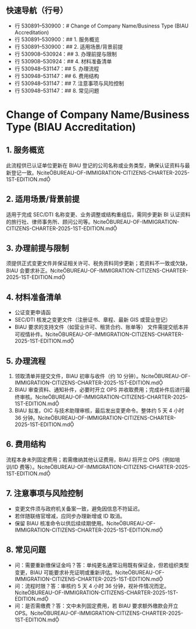## 快速导航（行号）
- 行 530891–530900：# Change of Company Name/Business Type (BIAU Accreditation)
- 行 530891–530900：## 1. 服务概览
- 行 530891–530900：## 2. 适用场景/背景前提
- 行 530908–530924：## 3. 办理前提与限制
- 行 530908–530924：## 4. 材料准备清单
- 行 530948–531147：## 5. 办理流程
- 行 530948–531147：## 6. 费用结构
- 行 530948–531147：## 7. 注意事项与风险控制
- 行 530948–531147：## 8. 常见问题

# Change of Company Name/Business Type (BIAU Accreditation)

## 1. 服务概览
此流程供已认证单位更新在 BIAU 登记的公司名称或业务类型，确保认证资料与最新登记一致。citeBUREAU-OF-IMMIGRATION-CITIZENS-CHARTER-2025-1ST-EDITION.md

## 2. 适用场景/背景前提
适用于完成 SEC/DTI 名称变更、业务调整或结构重组后，需同步更新 BI 认证资料的旅行社、律师事务所、顾问公司等。citeBUREAU-OF-IMMIGRATION-CITIZENS-CHARTER-2025-1ST-EDITION.md

## 3. 办理前提与限制
须提供正式变更文件并保证相关许可、税务资料同步更新；若资料不一致或欠缺，BIAU 会要求补正。citeBUREAU-OF-IMMIGRATION-CITIZENS-CHARTER-2025-1ST-EDITION.md

## 4. 材料准备清单
- 公证变更申请函
- SEC/DTI 核发之变更文件（注册证书、章程、最新 GIS 或营业登记）
- BIAU 要求的支持文件（如营业许可、租赁合约、账单等）
文件需提交纸本并可视情补件。citeBUREAU-OF-IMMIGRATION-CITIZENS-CHARTER-2025-1ST-EDITION.md

## 5. 办理流程
1. 领取清单并提交文件，BIAU 初审与收件（约 10 分钟）。citeBUREAU-OF-IMMIGRATION-CITIZENS-CHARTER-2025-1ST-EDITION.md
2. BIAU 审查资料、通知补件，必要时开立 OPS 并收取费用；完成补件后进行最终审核。citeBUREAU-OF-IMMIGRATION-CITIZENS-CHARTER-2025-1ST-EDITION.md
3. BIAU 拟准，OIC 与技术助理审核，最后发出变更命令。整体约 5 天 4 小时 36 分钟。citeBUREAU-OF-IMMIGRATION-CITIZENS-CHARTER-2025-1ST-EDITION.md

## 6. 费用结构
流程本身未列固定费用；若需缴纳其他认证费用，BIAU 将开立 OPS（例如培训/ID 费等）。citeBUREAU-OF-IMMIGRATION-CITIZENS-CHARTER-2025-1ST-EDITION.md

## 7. 注意事项与风险控制
- 变更文件须与政府机关备案一致，避免因信息不符延迟。
- 若伴随联络官增减，应同步办理新增或 ID 取消。
- 保留 BIAU 核准命令以供后续续期使用。citeBUREAU-OF-IMMIGRATION-CITIZENS-CHARTER-2025-1ST-EDITION.md

## 8. 常见问题
- 问：需要重新缴保证金吗？答：单纯更名通常沿用既有保证金，但若组织类型变更，BIAU 可能要求补充证明或重新评估。citeBUREAU-OF-IMMIGRATION-CITIZENS-CHARTER-2025-1ST-EDITION.md
- 问：流程时限？答：审核约 5 天 4 小时 36 分钟，视补件情况而定。citeBUREAU-OF-IMMIGRATION-CITIZENS-CHARTER-2025-1ST-EDITION.md
- 问：是否需缴费？答：文中未列固定费用，若 BIAU 要求额外缴款会开立 OPS。citeBUREAU-OF-IMMIGRATION-CITIZENS-CHARTER-2025-1ST-EDITION.md
